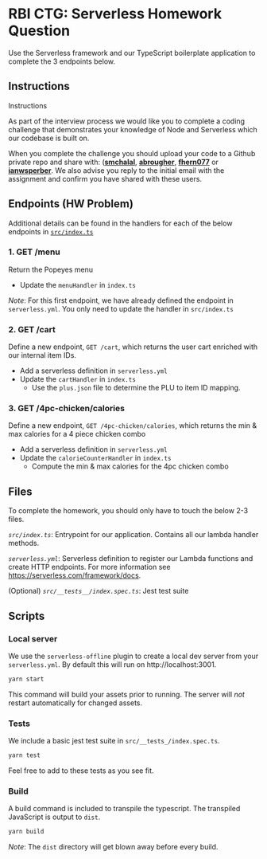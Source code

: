 # RBI CTG: Serverless Homework Question

Use the Serverless framework and our TypeScript boilerplate application to complete the 3 endpoints below. 

## Instructions

Instructions

As part of the interview process we would like you to complete a coding challenge that demonstrates your knowledge of Node and Serverless which our codebase is built on. 

When you complete the challenge you should upload your code to a Github private repo and share with: ([__smchalal__](https://github.com/smchalal), [__abrougher__](https://github.com/abrougher), [__fhern077__](https://github.com/fhern077) or [__ianwsperber__](https://github.com/ianwsperber). We also advise you reply to the initial email with the assignment and confirm you have shared with these users.

## Endpoints (HW Problem)

Additional details can be found in the handlers for each of the below endpoints in [`src/index.ts`](./src/index.ts)

### 1. GET /menu

Return the Popeyes menu
- Update the `menuHandler` in `index.ts`

_Note_: For this first endpoint, we have already defined the endpoint in `serverless.yml`. You only need to update the handler in `src/index.ts`

### 2. GET /cart

Define a new endpoint, `GET /cart`, which returns the user cart enriched with our internal item IDs.
- Add a serverless definition in `serverless.yml`
- Update the `cartHandler` in `index.ts`
  - Use the `plus.json` file to determine the PLU to item ID mapping.

### 3. GET /4pc-chicken/calories

Define a new endpoint, `GET /4pc-chicken/calories`, which returns the min & max calories for a 4 piece chicken combo
- Add a serverless definition in `serverless.yml`
- Update the `calorieCounterHandler` in `index.ts`
  - Compute the min & max calories for the 4pc chicken combo

## Files

To complete the homework, you should only have to touch the below 2-3 files.

*`src/index.ts`*: Entrypoint for our application. Contains all our lambda handler methods.

*`serverless.yml`*: Serverless definition to register our Lambda functions and create HTTP endpoints. For more information see https://serverless.com/framework/docs.

(Optional) *`src/__tests__/index.spec.ts`*: Jest test suite

## Scripts

### Local server

We use the `serverless-offline` plugin to create a local dev server from your `serverless.yml`. By default this will run on http://localhost:3001.

```sh
yarn start
```

This command will build your assets prior to running. The server will _not_ restart automatically for changed assets.

### Tests

We include a basic jest test suite in `src/__tests_/index.spec.ts`.

```sh
yarn test
```

Feel free to add to these tests as you see fit.

### Build

A build command is included to transpile the typescript. The transpiled JavaScript is output to `dist`.

```sh
yarn build
```

_Note_: The `dist` directory will get blown away before every build.
